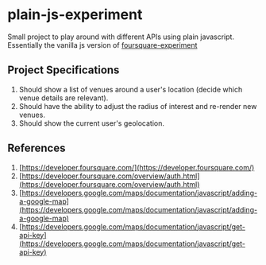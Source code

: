 # plain-js-experiment

Small project to play around with different APIs using plain javascript. Essentially the vanilla js version of [foursquare-experiment](https://github.com/rjbernald/foursquare-experiment)

## Project Specifications

  1. Should show a list of venues around a user's location (decide which venue details are relevant).
  2. Should have the ability to adjust the radius of interest and re-render new venues.
  3. Should show the current user's geolocation.

## References

  1. [https://developer.foursquare.com/](https://developer.foursquare.com/)
  2. [https://developer.foursquare.com/overview/auth.html](https://developer.foursquare.com/overview/auth.html)
  3. [https://developers.google.com/maps/documentation/javascript/adding-a-google-map](https://developers.google.com/maps/documentation/javascript/adding-a-google-map)
  4. [https://developers.google.com/maps/documentation/javascript/get-api-key](https://developers.google.com/maps/documentation/javascript/get-api-key)